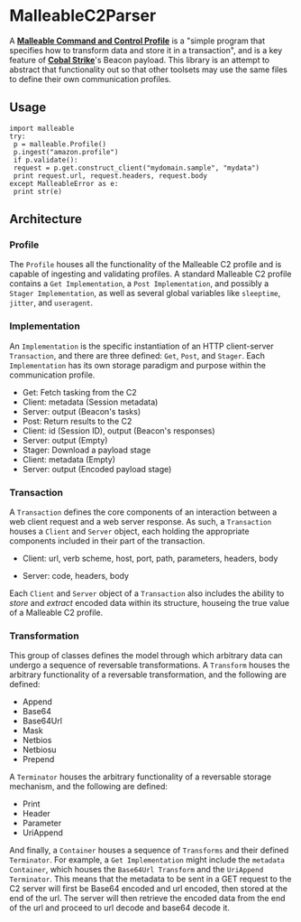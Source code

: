 # MalleableC2Parser

A [**Malleable Command and Control Profile**](https/www.cobaltstrike.com/help-malleable-c2) is a "simple program that specifies how to transform data and store it in a transaction", and is a key feature of [**Cobal Strike**](https/www.cobaltstrike.com/)'s Beacon payload. This library is an attempt to abstract that functionality out so that other toolsets may use the same files to define their own communication profiles.

## Usage

```
import malleable
try:
 p = malleable.Profile()
 p.ingest("amazon.profile")
 if p.validate():
 request = p.get.construct_client("mydomain.sample", "mydata")
 print request.url, request.headers, request.body
except MalleableError as e:
 print str(e)
```

## Architecture

### Profile

The `Profile` houses all the functionality of the Malleable C2 profile and is capable of ingesting and validating profiles. A standard Malleable C2 profile contains a `Get Implementation`, a `Post Implementation`, and possibly a `Stager Implementation`, as well as several global variables like `sleeptime`, `jitter`, and `useragent`.

### Implementation

An `Implementation` is the specific instantiation of an HTTP client-server `Transaction`, and there are three defined: `Get`, `Post`, and `Stager`. Each `Implementation` has its own storage paradigm and purpose within the communication profile.

- Get: Fetch tasking from the C2
 - Client: metadata (Session metadata)
 - Server: output (Beacon's tasks)
- Post: Return results to the C2
 - Client: id (Session ID), output (Beacon's responses)
 - Server: output (Empty)
- Stager: Download a payload stage
 - Client: metadata (Empty)
 - Server: output (Encoded payload stage)

### Transaction

A `Transaction` defines the core components of an interaction between a web client request and a web server response. As such, a `Transaction` houses a `Client` and `Server` object, each holding the appropriate components included in their part of the transaction.

- Client: url, verb scheme, host, port, path, parameters, headers, body

- Server: code, headers, body

Each `Client` and `Server` object of a `Transaction` also includes the ability to *store* and *extract* encoded data within its structure, houseing the true value of a Malleable C2 profile.

### Transformation

This group of classes defines the model through which arbitrary data can undergo a sequence of reversable transformations. A `Transform` houses the arbitrary functionality of a reversable transformation, and the following are defined:

- Append
- Base64
- Base64Url
- Mask
- Netbios
- Netbiosu
- Prepend

A `Terminator` houses the arbitrary functionality of a reversable storage mechanism, and the following are defined:

- Print
- Header
- Parameter
- UriAppend

And finally, a `Container` houses a sequence of `Transforms` and their defined `Terminator`. For example, a `Get Implementation` might include the `metadata Container`, which houses the `Base64Url Transform` and the `UriAppend Terminator`. This means that the metadata to be sent in a GET request to the C2 server will first be Base64 encoded and url encoded, then stored at the end of the url. The server will then retrieve the encoded data from the end of the url and proceed to url decode and base64 decode it.
